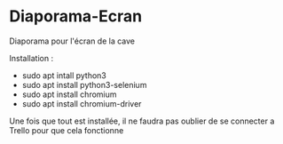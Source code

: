 # Diaporama-Ecran
Diaporama pour l'écran de la cave

Installation :
- sudo apt intall python3
- sudo apt install python3-selenium
- sudo apt install chromium
- sudo apt install chromium-driver

Une fois que tout est installée, il ne faudra pas oublier de se connecter a Trello pour que cela fonctionne

